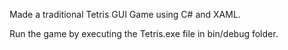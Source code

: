 Made a traditional Tetris GUI Game using C# and XAML. 

Run the game by executing the Tetris.exe file in bin/debug folder.